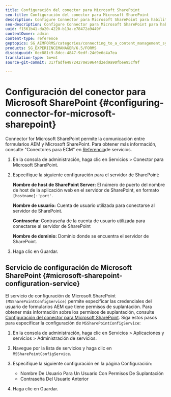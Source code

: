 ```yaml
---
title: Configuración del conector para Microsoft SharePoint
seo-title: Configuración del conector para Microsoft SharePoint
description: Configure Connector para Microsoft SharePoint para habilitar la comunicación entre formularios AEM y Microsoft SharePoint.
seo-description: Configure Connector para Microsoft SharePoint para habilitar la comunicación entre formularios AEM y Microsoft SharePoint.
uuid: f1561b41-da20-4220-b13a-e78472a9449f
contentOwner: admin
content-type: reference
geptopics: SG_AEMFORMS/categories/connecting_to_a_content_management_system
products: SG_EXPERIENCEMANAGER/6.5/FORMS
discoiquuid: 0ec881c9-8dcc-4847-9edf-24d9e6c4a7ea
translation-type: tm+mt
source-git-commit: 317fadfe48724270e59644d2ed9a90fbee95cf9f

---
```



# Configuración del conector para Microsoft SharePoint {#configuring-connector-for-microsoft-sharepoint}

Connector for Microsoft SharePoint permite la comunicación entre formularios AEM y Microsoft SharePoint. Para obtener más información, consulte &quot;Conectores para ECM&quot; en [Referencia](https://www.adobe.com/go/learn_aemforms_services_63)de servicios.

1. En la consola de administración, haga clic en Servicios > Conector para Microsoft SharePoint.
1. Especifique la siguiente configuración para el servidor de SharePoint:

   **Nombre de host de SharePoint Server:** El número de puerto del nombre de host de la aplicación web en el servidor de SharePoint, en formato `[hostname]:'port'`.

   **Nombre de usuario:** Cuenta de usuario utilizada para conectarse al servidor de SharePoint.

   **Contraseña:** Contraseña de la cuenta de usuario utilizada para conectarse al servidor de SharePoint

   **Nombre de dominio:** Dominio donde se encuentra el servidor de SharePoint.

1. Haga clic en Guardar.

## Servicio de configuración de Microsoft SharePoint {#microsoft-sharepoint-configuration-service}

El servicio de configuración de Microsoft SharePoint `(MSSharePointConfigService)` permite especificar las credenciales del usuario de formularios AEM que tiene permisos de suplantación. Para obtener más información sobre los permisos de suplantación, consulte [Configuración del conector para Microsoft SharePoint](https://help.adobe.com/en_US/AEMForms/6.1/SharePointConfig/index.html). Siga estos pasos para especificar la configuración de `MSSharePointConfigService`:

1. En la consola de administración, haga clic en Servicios > Aplicaciones y servicios > Administración de servicios.
1. Navegue por la lista de servicios y haga clic en `MSSharePointConfigService`.
1. Especifique la siguiente configuración en la página Configuración:

   * Nombre De Usuario Para Un Usuario Con Permisos De Suplantación
   * Contraseña Del Usuario Anterior

1. Haga clic en Guardar.

